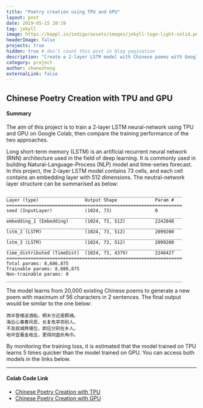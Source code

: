```yaml
---
title: "Poetry creation using TPU and GPU"
layout: post
date: 2019-05-15 20:19
tag: jekyll
image: https://koppl.in/indigo/assets/images/jekyll-logo-light-solid.png
headerImage: false
projects: true
hidden: true # don't count this post in blog pagination
description: "Create a 2-layer LSTM model with Chinese poems with Google GPU & TPU "
category: project
author: shanezhong
externalLink: false
---
```


## Chinese Poetry Creation with TPU and GPU

#### Summary
The aim of this project is to train a 2-layer LSTM neural-network using TPU and GPU on Google
Colab, then compare the training performance of the two approaches.

Long short-term memory (LSTM) is an artificial recurrent neural network (RNN) 
architecture used in the field of deep learning. It is commonly used in building 
Natural-Language-Process (NLP) model and time-series forecast. In this project, the 2-layer LSTM
model contains 73 cells, and each cell contains an embedding layer with 512 dimensions. The
neutral-network layer structure can be summarised as below:
```buildoutcfg
_________________________________________________________________
Layer (type)                 Output Shape              Param #   
=================================================================
seed (InputLayer)            (1024, 73)                0         
_________________________________________________________________
embedding_1 (Embedding)      (1024, 73, 512)           2242048   
_________________________________________________________________
lstm_2 (LSTM)                (1024, 73, 512)           2099200   
_________________________________________________________________
lstm_3 (LSTM)                (1024, 73, 512)           2099200   
_________________________________________________________________
time_distributed (TimeDist)  (1024, 73, 4379)          2246427   
=================================================================
Total params: 8,686,875
Trainable params: 8,686,875
Non-trainable params: 0
_________________________________________________________________
```

The model learns from 20,000 existing Chinese poems to generate a new poem with maximum of 56
characters in 2 sentences. The final output would be similar to the one below:

```
西半登楼送酒船，桐乡方近是羁魂。
海云心事春风恶，长复危亭怨别人。
不及孤城两堪位，即应分别在乡人。
地中宜著金袍玉，更得同盘折角巾。
```


By monitoring the training loss, it is estimated that the model trained on TPU learns 5 times quicker
than the model trained on GPU. You can access both models in the links below.

---
#### Colab Code Link
* [Chinese Poetry Creation with TPU](https://colab.research.google.com/drive/192OqufBtem0KW5geZ3W4oih98ziRnH4M)
* [Chinese Poetry Creation with GPU](https://colab.research.google.com/drive/1hUNOFg29gCuNOoI0uF0kBbWogr3MUIYD)
